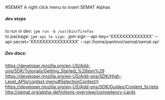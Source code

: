 #SEMAT
A right click menu to insert SEMAT Alphas


##### dev steps
to run in dev: `jpm run -b /usr/bin/firefox`  
to package: `jpm xpi
to sign: `jpm sign --api-key='XXXXXXXXXXXXXX' --api-secret='XXXXXXXXXXXXXXXX' --xpi   /home/pantinor/semat/semat.xpi`

##### Dev docs:
https://developer.mozilla.org/en-US/Add-ons/SDK/Tutorials/Getting_Started_%28jpm%29  
https://developer.mozilla.org/en-US/Add-ons/SDK/High-Level_APIs/context-menu#SelectionContext()  
https://developer.mozilla.org/en-US/Add-ons/SDK/Guides/Content_Scripts  
http://semat.org/alpha-definitions-overview/competency-cards  

